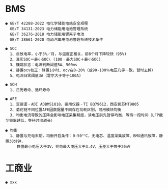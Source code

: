 # BMS
    ● GB/T 42288-2022 电化学储能电站安全规程
      GB/T 34131-2023 电力储能用电池管理系统
      GB/T 36276-2018 电力储能用锂离子电池
      GB/T 38661-2020 电动汽车用电池管理系统技术条件
      
    ● SOC
      1、自放电率，小于3%／月，与温度正相关，前8个月下降较快（95%)
      2、真实SOC＝最小SOC\ (100﹣最大SOC＋最小SOC)
      3、簇端状态：电流判断阈值5A、500ms
      4、静置ocv校正：静置1小时、ocv在0-20%（或90-100％电压几乎一致，暂时去掉）
      5、电流归零阈值3A（霍尔大于等于100A)
      
    ● SOH
      1、日历寿命、循环寿命
      
    ● AFE
      1、亚德诺﹣ADI ADBMS1818，德州仪器﹣TI BQ79612，西安民芯MT9805
      2、菊花链不同位置AFE因数据量不同存在功耗区别，可用模块均衡
      3、均衡电流导致的压降会影响电压采集精度，读电压前先暂停均衡，等待一段时间（LFP截至频率越低，等待时间越长）
      
    ● 均衡
      1、静置与充电末期，均衡开启条件：0-50°℃，无电芯、温度采集故障、BMU通讯故障，静置30分钟，
         静置最小电压大于3V，充电最大电压大于3.4V，压差大于等于20mV
# 工商业
    ● xxx
